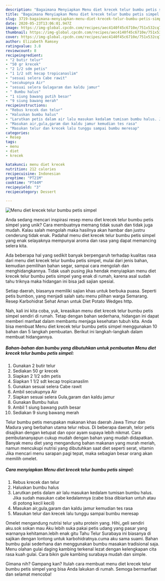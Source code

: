 ```yaml
---
description: "Bagaimana Menyiapkan Menu diet krecek telur bumbu petis simpel Anti Gagal"
title: "Bagaimana Menyiapkan Menu diet krecek telur bumbu petis simpel Anti Gagal"
slug: 3719-bagaimana-menyiapkan-menu-diet-krecek-telur-bumbu-petis-simpel-anti-gagal
date: 2020-05-23T13:06:01.947Z
image: https://img-global.cpcdn.com/recipes/aec4140f45c6710e/751x532cq70/menu-diet-krecek-telur-bumbu-petis-simpel-foto-resep-utama.jpg
thumbnail: https://img-global.cpcdn.com/recipes/aec4140f45c6710e/751x532cq70/menu-diet-krecek-telur-bumbu-petis-simpel-foto-resep-utama.jpg
cover: https://img-global.cpcdn.com/recipes/aec4140f45c6710e/751x532cq70/menu-diet-krecek-telur-bumbu-petis-simpel-foto-resep-utama.jpg
author: Elizabeth Ramsey
ratingvalue: 3.8
reviewcount: 8
recipeingredient:
- "2 butir telur"
- "50 gr krecek"
- "2 1/2 sdm petis"
- "1 1/2 sdt kecap tropicanaslim"
- "sesuai selera Cabe rawit"
- "secukupnya Air"
- "sesuai selera Gulagaram dan kaldu jamur"
- " Bumbu halus"
- "1 siung bawang putih besar"
- "9 siung bawang merah"
recipeinstructions:
- "Rebus krecek dan telur"
- "Haluskan bumbu halus"
- "Larutkan petis dalam air lalu masukan kedalam tumisan bumbu halus. Jika sudah masukan cabe kedalamnya (cabe bisa dibiarkan untuh atau di potong kecil kecil)"
- "Masukan air,gula,garam dan kaldu jamur kemudian tes rasa"
- "Masukan telur dan krecek lalu tunggu sampai bumbu meresap"
categories:
- Resep
tags:
- menu
- diet
- krecek

katakunci: menu diet krecek 
nutrition: 212 calories
recipecuisine: Indonesian
preptime: "PT21M"
cooktime: "PT44M"
recipeyield: "3"
recipecategory: Dessert

---
```



![Menu diet krecek telur bumbu petis simpel](https://img-global.cpcdn.com/recipes/aec4140f45c6710e/751x532cq70/menu-diet-krecek-telur-bumbu-petis-simpel-foto-resep-utama.jpg)

Anda sedang mencari inspirasi resep menu diet krecek telur bumbu petis simpel yang unik? Cara membuatnya memang tidak susah dan tidak juga mudah. Kalau salah mengolah maka hasilnya akan hambar dan justru cenderung tidak enak. Padahal menu diet krecek telur bumbu petis simpel yang enak selayaknya mempunyai aroma dan rasa yang dapat memancing selera kita.

Ada beberapa hal yang sedikit banyak berpengaruh terhadap kualitas rasa dari menu diet krecek telur bumbu petis simpel, mulai dari jenis bahan, kemudian pemilihan bahan segar, sampai cara mengolah dan menghidangkannya. Tidak usah pusing jika hendak menyiapkan menu diet krecek telur bumbu petis simpel yang enak di rumah, karena asal sudah tahu triknya maka hidangan ini bisa jadi sajian spesial.

Setiap daerah, biasanya memiliki sajian khas untuk berbuka puasa. Seperti petis bumbon, yang menjadi salah satu menu pilihan warga Semarang. Resep Karbohidrat Sehat Aman untuk Diet Potato Wedges http.


Nah, kali ini kita coba, yuk, kreasikan menu diet krecek telur bumbu petis simpel sendiri di rumah. Tetap dengan bahan sederhana, hidangan ini dapat memberi manfaat dalam membantu menjaga kesehatan tubuh kita. Anda bisa membuat Menu diet krecek telur bumbu petis simpel menggunakan 10 bahan dan 5 langkah pembuatan. Berikut ini langkah-langkah dalam membuat hidangannya.

<!--inarticleads1-->

##### Bahan-bahan dan bumbu yang dibutuhkan untuk pembuatan Menu diet krecek telur bumbu petis simpel:

1. Gunakan 2 butir telur
1. Sediakan 50 gr krecek
1. Siapkan 2 1/2 sdm petis
1. Siapkan 1 1/2 sdt kecap tropicanaslim
1. Gunakan sesuai selera Cabe rawit
1. Ambil secukupnya Air
1. Siapkan sesuai selera Gula,garam dan kaldu jamur
1. Gunakan  Bumbu halus
1. Ambil 1 siung bawang putih besar
1. Sediakan 9 siung bawang merah


Telur bumbu petis merupakan makanan khas daerah Jawa Timur dan Madura yang berbahan utama telur rebus. Di beberapa daerah, telor petis disajikan dengan ketupat dan opor ayam supaya lebih nikmat. Cara pembutananyapun cukup mudah dengan bahan yang mudah didapatkan. Banyak menu diet yang mengandung bahan makanan yang murah meriah, namun mencukupi nutrisi yang dibutuhkan saat diet seperti serat, vitamin Jika mencari menu sarapan pagi tepat, maka sebagian besar orang akan memilih omelet. 

<!--inarticleads2-->

##### Cara menyiapkan Menu diet krecek telur bumbu petis simpel:

1. Rebus krecek dan telur
1. Haluskan bumbu halus
1. Larutkan petis dalam air lalu masukan kedalam tumisan bumbu halus. Jika sudah masukan cabe kedalamnya (cabe bisa dibiarkan untuh atau di potong kecil kecil)
1. Masukan air,gula,garam dan kaldu jamur kemudian tes rasa
1. Masukan telur dan krecek lalu tunggu sampai bumbu meresap


Omelet mengandung nutrisi telur yaitu protein yang. Hihi,.geli sendiri aku.sok sokan mau Aku lebih suka pakai petis udang yang pasar yang warnanya kehitaman.lebih enak gitu Tahu Telur Surabaya ini biasanya di sajikan dengan lontong untuk karbohidratnya.cuma aku sama suami. Bahan bumbu gulai sederhana dan menggunakan bumbu masakan tradisional saja. Menu olahan gulai daging kambing terkenal lezat dengan kelengkapan cita rasa kuah gulai. Cara bikin gule kambing surabaya mudah dan simple. 

Gimana nih? Gampang kan? Itulah cara membuat menu diet krecek telur bumbu petis simpel yang bisa Anda lakukan di rumah. Semoga bermanfaat dan selamat mencoba!
